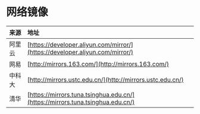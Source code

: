 # 网络镜像

| 来源 | 地址 |
| :--- | :--- |
| 阿里云 | [https://developer.aliyun.com/mirror/](https://developer.aliyun.com/mirror/) |
| 网易 | [http://mirrors.163.com/](http://mirrors.163.com/) |
| 中科大 | [http://mirrors.ustc.edu.cn/](http://mirrors.ustc.edu.cn/) |
| 清华 | [https://mirrors.tuna.tsinghua.edu.cn/](https://mirrors.tuna.tsinghua.edu.cn/) |

